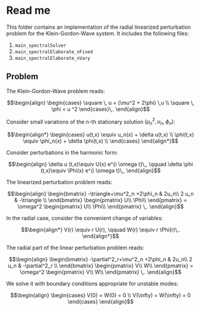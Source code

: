 # Read me

This folder contains an implementation of the radial linearized perturbation problem for the Klein-Gordon-Wave system. It includes the following files:
1. `main_spectralSolver` 
2. `main_spectralElaborate_nFixed`
2. `main_spectralElaborate_nVary`

## Problem
The Klein-Gordon-Wave problem reads:
```math
\begin{align}
\begin{cases}
     \square \, u  = (\mu^2 + 2\phi) \,u \\
   \square \, \phi  =  u ^2 
\end{cases}\,.
\end{align}
```

Consider small variations of the $n$-th stationary solution $(\mu^2_n,u_n,\phi_n)$:
```math
\begin{align*}
\begin{cases}
    u(t,x) \equiv u_n(x) + \delta u(t,x) \\
    \phi(t,x) \equiv \phi_n(x) + \delta \phi(t,x) \\
\end{cases}
\end{align*}
```

Consider perturbations in the harmonic form:
```math
\begin{align}
    \delta u (t,x)\equiv U(x) e^{i \omega t}\,, \qquad
    \delta \phi (t,x)\equiv \Phi(x) e^{i \omega t}\,,
\end{align}
```

The linearized perturbation problem reads:
```math
\begin{align}
    \begin{bmatrix}
        -\triangle+\mu^2_n +2\phi_n & 2u_n\\
        2 u_n & -\triangle \\
    \end{bmatrix}
    \begin{pmatrix}
        U\\
        \Phi\\
    \end{pmatrix}
    = \omega^2
    \begin{pmatrix}
        U\\
        \Phi\\
    \end{pmatrix}
    \,.
\end{align}
```

In the radial case, consider the convenient change of variables:
```math
\begin{align*}
    V(r) \equiv r U(r), \qquad W(r) \equiv r \Phi(r)\,.
\end{align*}
```

The radial part of the linear perturbation problem reads:
```math
\begin{align}
    \begin{bmatrix}
        -\partial^2_r+\mu^2_n +2\phi_n & 2u_n\\
        2 u_n & -\partial^2_r \\
    \end{bmatrix}
    \begin{pmatrix}
        V\\
        W\\
    \end{pmatrix}
    = \omega^2
    \begin{pmatrix}
        V\\
        W\\
    \end{pmatrix}
    \,.
\end{align}
```

We solve it with boundary conditions appropriate for unstable modes:
```math
\begin{align}
    \begin{cases}
        V(0) = W(0) = 0 \\
        V(\infty) = W(\infty) = 0
    \end{cases}
\end{align}
```

